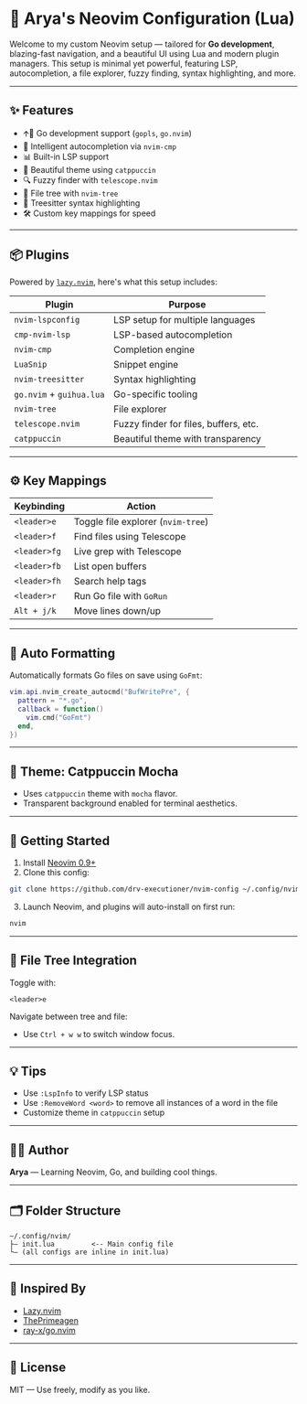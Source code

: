 # 🧠 Arya's Neovim Configuration (Lua)

Welcome to my custom Neovim setup — tailored for **Go development**, blazing-fast navigation, and a beautiful UI using Lua and modern plugin managers. This setup is minimal yet powerful, featuring LSP, autocompletion, a file explorer, fuzzy finding, syntax highlighting, and more.

---

## ✨ Features

* 🡩‍💼 Go development support (`gopls`, `go.nvim`)
* 🧠 Intelligent autocompletion via `nvim-cmp`
* 📊 Built-in LSP support
* 🌈 Beautiful theme using `catppuccin`
* 🔍 Fuzzy finder with `telescope.nvim`
* 📂 File tree with `nvim-tree`
* 🌲 Treesitter syntax highlighting
* 🛠 Custom key mappings for speed

---

## 📦 Plugins

Powered by [`lazy.nvim`](https://github.com/folke/lazy.nvim), here's what this setup includes:

| Plugin                   | Purpose                               |
| ------------------------ | ------------------------------------- |
| `nvim-lspconfig`         | LSP setup for multiple languages      |
| `cmp-nvim-lsp`           | LSP-based autocompletion              |
| `nvim-cmp`               | Completion engine                     |
| `LuaSnip`                | Snippet engine                        |
| `nvim-treesitter`        | Syntax highlighting                   |
| `go.nvim` + `guihua.lua` | Go-specific tooling                   |
| `nvim-tree`              | File explorer                         |
| `telescope.nvim`         | Fuzzy finder for files, buffers, etc. |
| `catppuccin`             | Beautiful theme with transparency     |

---

## ⚙️ Key Mappings

| Keybinding   | Action                             |
| ------------ | ---------------------------------- |
| `<leader>e`  | Toggle file explorer (`nvim-tree`) |
| `<leader>f`  | Find files using Telescope         |
| `<leader>fg` | Live grep with Telescope           |
| `<leader>fb` | List open buffers                  |
| `<leader>fh` | Search help tags                   |
| `<leader>r`  | Run Go file with `GoRun`           |
| `Alt + j/k`  | Move lines down/up                 |

---

## 🔧 Auto Formatting

Automatically formats Go files on save using `GoFmt`:

```lua
vim.api.nvim_create_autocmd("BufWritePre", {
  pattern = "*.go",
  callback = function()
    vim.cmd("GoFmt")
  end,
})
```

---

## 🎨 Theme: Catppuccin Mocha

* Uses `catppuccin` theme with `mocha` flavor.
* Transparent background enabled for terminal aesthetics.

---

## 🚀 Getting Started

1. Install [Neovim 0.9+](https://neovim.io)
2. Clone this config:

```bash
git clone https://github.com/drv-executioner/nvim-config ~/.config/nvim
```

3. Launch Neovim, and plugins will auto-install on first run:

```bash
nvim
```

---

## 📁 File Tree Integration

Toggle with:

```
<leader>e
```

Navigate between tree and file:

* Use `Ctrl + w w` to switch window focus.

---

## 💡 Tips

* Use `:LspInfo` to verify LSP status
* Use `:RemoveWord <word>` to remove all instances of a word in the file
* Customize theme in `catppuccin` setup

---

## 👨‍💼 Author

**Arya** — Learning Neovim, Go, and building cool things.

---

## 🗂 Folder Structure

```
~/.config/nvim/
├— init.lua         <-- Main config file
└— (all configs are inline in init.lua)
```

---

## 🧱 Inspired By

* [Lazy.nvim](https://github.com/folke/lazy.nvim)
* [ThePrimeagen](https://github.com/ThePrimeagen)
* [ray-x/go.nvim](https://github.com/ray-x/go.nvim)

---

## 📄 License

MIT — Use freely, modify as you like.

